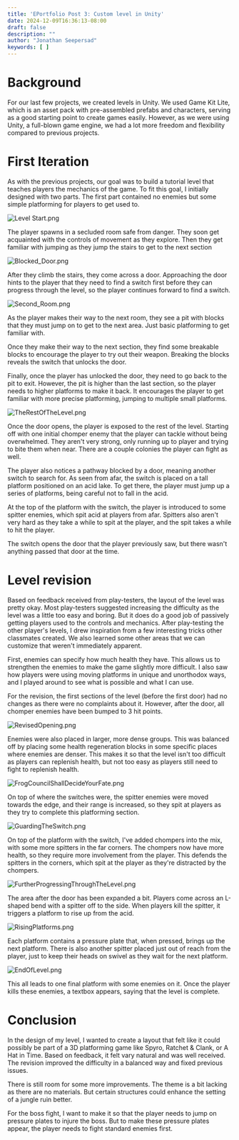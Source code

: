 ```yaml
---
title: 'EPortfolio Post 3: Custom level in Unity'
date: 2024-12-09T16:36:13-08:00
draft: false
description: ""
author: "Jonathan Seepersad"
keywords: [ ]
---
```


# Background

For our last few projects, we created levels in Unity. We used Game Kit
Lite, which is an asset pack with pre-assembled prefabs and characters,
serving as a good starting point to create games easily. However, as we were
using Unity, a full-blown game engine, we had a lot more freedom and
flexibility compared to previous projects.

# First Iteration

As with the previous projects, our goal was to build a tutorial level that
teaches players the mechanics of the game. To fit this goal, I
initially designed with two parts. The first part contained no enemies but
some simple platforming for players to get used to.

![Level Start.png](/blog/CAGD270/LevelStart.png)

The player spawns in a secluded room safe from danger. They soon get
acquainted with the controls of movement as they explore. Then they get
familiar with jumping as they jump the stairs to get to the next section

![Blocked_Door.png](/blog/CAGD270/BlockedDoor.png)

After they climb the stairs, they come across a door. Approaching the door
hints to the player that they need to find a switch first before they can
progress through the level, so the player continues forward to find a switch.

![Second_Room.png](/blog/CAGD270/SecondRoom.png)

As the player makes their way to the next room, they see a pit with blocks
that they must jump on to get to the next area. Just basic platforming to
get familiar with.

Once they make their way to the next section, they find some breakable
blocks to encourage the player to try out their weapon. Breaking the blocks
reveals the switch that unlocks the door.

Finally, once the player has unlocked the door, they need to go back to the
pit to exit. However, the pit is higher than the last section, so the player
needs to higher platforms to make it back. It encourages the player to get
familiar with more precise platforming, jumping to multiple small platforms.

![TheRestOfTheLevel.png](/blog/CAGD270/TheRestOfTheLevel.png)

Once the door opens, the player is exposed to the rest of the level.
Starting off with one initial chomper enemy that the player can tackle without
being overwhelmed. They aren't very strong, only running up to player and
trying to bite them when near. There are a couple colonies the player can
fight as well.

The player also notices a pathway blocked by a door, meaning another switch
to search for. As seen from afar, the switch is placed on a tall platform
positioned on an acid lake. To get there, the player must jump up a series
of platforms, being careful not to fall in the acid.

At the top of the platform with the switch, the player is introduced to some
spitter enemies, which spit acid at players from afar. Spitters also aren't
very hard as they take a while to spit at the player, and the spit takes
a while to hit the player.

The switch opens the door that the player previously saw, but there wasn't
anything passed that door at the time.

# Level revision

Based on feedback received from play-testers, the layout of the level was
pretty okay. Most play-testers suggested increasing the difficulty as the
level was a little too easy and boring. But it does do a good job of
passively getting players used to the controls and mechanics. After
play-testing the other player's levels, I drew inspiration from a few
interesting tricks other classmates created. We also learned some other
areas that we can customize that weren't immediately apparent.

First, enemies can specify how much health they have. This allows us to
strengthen the enemies to make the game slightly more difficult. I also saw
how players were using moving platforms in unique and unorthodox ways, and I
played around to see what is possible and what I can use.

For the revision, the first sections of the level (before the first door)
had no changes as there were no complaints about it. However, after the door,
all chomper enemies have been bumped to 3 hit points.

![RevisedOpening.png](/blog/CAGD270/RevisedOpening.png)

Enemies were also placed in larger, more dense groups. This was balanced off
by placing some health regeneration blocks in some specific places where
enemies are denser. This makes it so that the level isn't too difficult as
players can replenish health, but not too easy as players still need to
fight to replenish health.

![FrogCouncilShallDecideYourFate.png](/blog/CAGD270/FrogCouncilShallDecideYourFate.png)

On top of where the switches were, the spitter enemies were moved towards
the edge, and their range is increased, so they spit at players as they try
to complete this platforming section.

![GuardingTheSwitch.png](/blog/CAGD270/GuardingTheSwitch.png)

On top of the platform with the switch, I've added chompers into the mix,
with some more spitters in the far corners. The chompers now have more
health, so they require more involvement from the player. This defends the
spitters in the corners, which spit at the player as they're distracted by
the chompers.

![FurtherProgressingThroughTheLevel.png](/blog/CAGD270/FurtherProgressingThroughTheLevel.png)

The area after the door has been expanded a bit. Players come across an
L-shaped bend with a spitter off to the side. When players kill the spitter,
it triggers a platform to rise up from the acid.

![RisingPlatforms.png](/blog/CAGD270/RisingPlatforms.png)

Each platform contains a pressure plate that, when pressed, brings up the
next platform. There is also another spitter placed just out of reach from
the player, just to keep their heads on swivel as they wait for the next
platform.

![EndOfLevel.png](/blog/CAGD270/EndOfLevel.png)

This all leads to one final platform with some enemies on it. Once the
player kills these enemies, a textbox appears, saying that the level is 
complete.

# Conclusion

In the design of my level, I wanted to create a layout that felt like it
could possibly be part of a 3D platforming game like Spyro, Ratchet & Clank,
or A Hat in Time. Based on feedback, it felt vary natural and was well
received. The revision improved the difficulty in a balanced way and fixed
previous issues.

There is still room for some more improvements. The theme is a bit lacking
as there are no materials. But certain structures could enhance the
setting of a jungle ruin better.

For the boss fight, I want to make it so that the player needs to jump
on pressure plates to injure the boss. But to make these pressure plates
appear, the player needs to fight standard enemies first.
